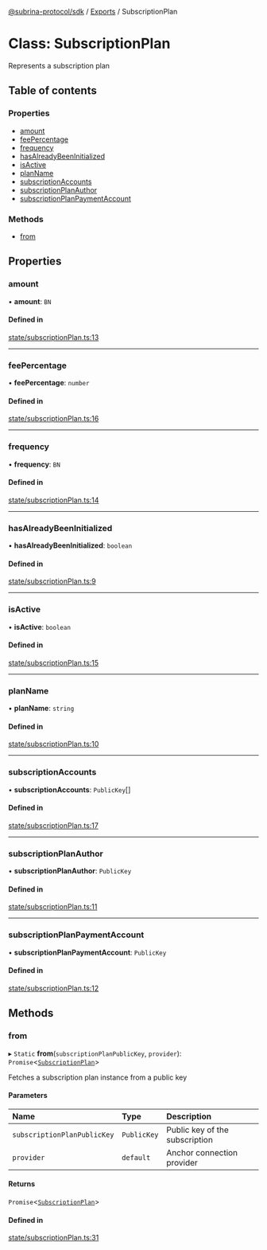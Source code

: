 [@subrina-protocol/sdk](../README.md) / [Exports](../modules.md) / SubscriptionPlan

# Class: SubscriptionPlan

Represents a subscription plan

## Table of contents

### Properties

- [amount](SubscriptionPlan.md#amount)
- [feePercentage](SubscriptionPlan.md#feepercentage)
- [frequency](SubscriptionPlan.md#frequency)
- [hasAlreadyBeenInitialized](SubscriptionPlan.md#hasalreadybeeninitialized)
- [isActive](SubscriptionPlan.md#isactive)
- [planName](SubscriptionPlan.md#planname)
- [subscriptionAccounts](SubscriptionPlan.md#subscriptionaccounts)
- [subscriptionPlanAuthor](SubscriptionPlan.md#subscriptionplanauthor)
- [subscriptionPlanPaymentAccount](SubscriptionPlan.md#subscriptionplanpaymentaccount)

### Methods

- [from](SubscriptionPlan.md#from)

## Properties

### amount

• **amount**: `BN`

#### Defined in

[state/subscriptionPlan.ts:13](https://github.com/subrina-protocol/subrina-sdk/blob/9b2be85/src/state/subscriptionPlan.ts#L13)

___

### feePercentage

• **feePercentage**: `number`

#### Defined in

[state/subscriptionPlan.ts:16](https://github.com/subrina-protocol/subrina-sdk/blob/9b2be85/src/state/subscriptionPlan.ts#L16)

___

### frequency

• **frequency**: `BN`

#### Defined in

[state/subscriptionPlan.ts:14](https://github.com/subrina-protocol/subrina-sdk/blob/9b2be85/src/state/subscriptionPlan.ts#L14)

___

### hasAlreadyBeenInitialized

• **hasAlreadyBeenInitialized**: `boolean`

#### Defined in

[state/subscriptionPlan.ts:9](https://github.com/subrina-protocol/subrina-sdk/blob/9b2be85/src/state/subscriptionPlan.ts#L9)

___

### isActive

• **isActive**: `boolean`

#### Defined in

[state/subscriptionPlan.ts:15](https://github.com/subrina-protocol/subrina-sdk/blob/9b2be85/src/state/subscriptionPlan.ts#L15)

___

### planName

• **planName**: `string`

#### Defined in

[state/subscriptionPlan.ts:10](https://github.com/subrina-protocol/subrina-sdk/blob/9b2be85/src/state/subscriptionPlan.ts#L10)

___

### subscriptionAccounts

• **subscriptionAccounts**: `PublicKey`[]

#### Defined in

[state/subscriptionPlan.ts:17](https://github.com/subrina-protocol/subrina-sdk/blob/9b2be85/src/state/subscriptionPlan.ts#L17)

___

### subscriptionPlanAuthor

• **subscriptionPlanAuthor**: `PublicKey`

#### Defined in

[state/subscriptionPlan.ts:11](https://github.com/subrina-protocol/subrina-sdk/blob/9b2be85/src/state/subscriptionPlan.ts#L11)

___

### subscriptionPlanPaymentAccount

• **subscriptionPlanPaymentAccount**: `PublicKey`

#### Defined in

[state/subscriptionPlan.ts:12](https://github.com/subrina-protocol/subrina-sdk/blob/9b2be85/src/state/subscriptionPlan.ts#L12)

## Methods

### from

▸ `Static` **from**(`subscriptionPlanPublicKey`, `provider`): `Promise`<[`SubscriptionPlan`](SubscriptionPlan.md)\>

Fetches a subscription plan instance from a public key

#### Parameters

| Name | Type | Description |
| :------ | :------ | :------ |
| `subscriptionPlanPublicKey` | `PublicKey` | Public key of the subscription |
| `provider` | `default` | Anchor connection provider |

#### Returns

`Promise`<[`SubscriptionPlan`](SubscriptionPlan.md)\>

#### Defined in

[state/subscriptionPlan.ts:31](https://github.com/subrina-protocol/subrina-sdk/blob/9b2be85/src/state/subscriptionPlan.ts#L31)
